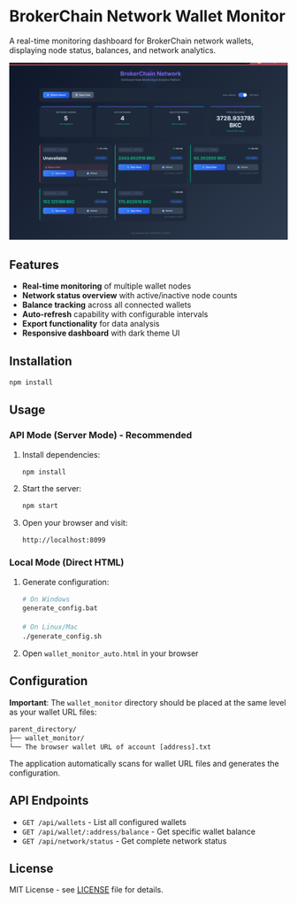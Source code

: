 # BrokerChain Network Wallet Monitor

A real-time monitoring dashboard for BrokerChain network wallets, displaying node status, balances, and network analytics.

![Wallet Monitor Dashboard](page.png)

## Features

- **Real-time monitoring** of multiple wallet nodes
- **Network status overview** with active/inactive node counts
- **Balance tracking** across all connected wallets
- **Auto-refresh** capability with configurable intervals
- **Export functionality** for data analysis
- **Responsive dashboard** with dark theme UI

## Installation

```bash
npm install
```

## Usage

### API Mode (Server Mode) - Recommended

1. Install dependencies:
   ```bash
   npm install
   ```

2. Start the server:
   ```bash
   npm start
   ```

3. Open your browser and visit:
   ```
   http://localhost:8099
   ```

### Local Mode (Direct HTML)

1. Generate configuration:
   ```bash
   # On Windows
   generate_config.bat
   
   # On Linux/Mac
   ./generate_config.sh
   ```

2. Open `wallet_monitor_auto.html` in your browser

## Configuration

**Important**: The `wallet_monitor` directory should be placed at the same level as your wallet URL files:
```
parent_directory/
├── wallet_monitor/
└── The browser wallet URL of account [address].txt
```

The application automatically scans for wallet URL files and generates the configuration.

## API Endpoints

- `GET /api/wallets` - List all configured wallets
- `GET /api/wallet/:address/balance` - Get specific wallet balance
- `GET /api/network/status` - Get complete network status

## License

MIT License - see [LICENSE](LICENSE) file for details.

